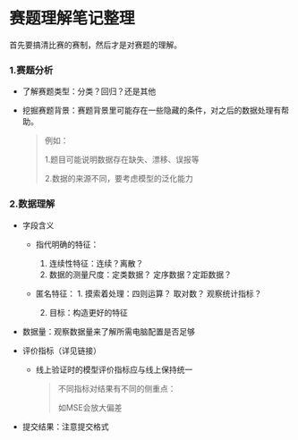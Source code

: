 # 赛题理解笔记整理

首先要搞清比赛的赛制，然后才是对赛题的理解。

### 1.赛题分析

- 了解赛题类型：分类？回归？还是其他

- 挖掘赛题背景：赛题背景里可能存在一些隐藏的条件，对之后的数据处理有帮助。

  > 例如：
  >
  > 1.题目可能说明数据存在缺失、漂移、误报等
  >
  > 2.数据的来源不同，要考虑模型的泛化能力

### 2.数据理解

- 字段含义
  - 指代明确的特征：
    1. 连续性特征：连续？离散？
    2. 数据的测量尺度：定类数据？ 定序数据？定距数据？
  - 匿名特征：
    	1. 摸索着处理：四则运算？ 取对数？ 观察统计指标？
    
     2. 目标：构造更好的特征
    
          
  
- 数据量：观察数据量来了解所需电脑配置是否足够

- 评价指标（详见链接）

  - 线上验证时的模型评价指标应与线上保持统一

    > 不同指标对结果有不同的侧重点：
    >
    > 如MSE会放大偏差

- 提交结果：注意提交格式